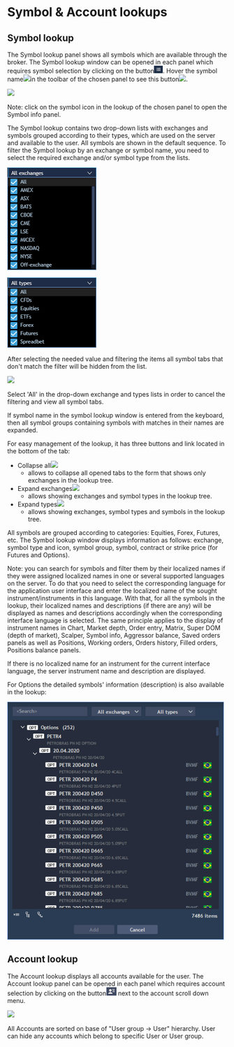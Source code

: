 # Symbol & Account lookups

## **Symbol lookup**

The Symbol lookup panel shows all symbols which are available through the broker. The Symbol lookup window can be opened in each panel which requires symbol selection by clicking on the button![](<../../.gitbook/assets/1 (28).png>). Hover the symbol name![](<../../.gitbook/assets/screenshot\_3 (2).png>)in the toolbar of the chosen panel to see this button![](<../../.gitbook/assets/screenshot\_4 (5).png>).

![](../../.gitbook/assets/1.png)

Note: click on the symbol icon in the lookup of the chosen panel to open the Symbol info panel.

The Symbol lookup contains two drop-down lists with exchanges and symbols grouped according to their types, which are used on the server and available to the user. All symbols are shown in the default sequence. To filter the Symbol lookup by an exchange or symbol name, you need to select the required exchange and/or symbol type from the lists.

![](<../../.gitbook/assets/2 (4).png>)

![](<../../.gitbook/assets/3 (51).png>)

After selecting the needed value and filtering the items all symbol tabs that don't match the filter will be hidden from the list.

![](../../.gitbook/assets/4.2.png)

Select 'All' in the drop-down exchange and types lists in order to cancel the filtering and view all symbol tabs.

If symbol name in the symbol lookup window is entered from the keyboard, then all symbol groups containing symbols with matches in their names are expanded.

For easy management of the lookup, it has three buttons and link located in the bottom of the tab:

* Collapse all![](../../.gitbook/assets/4.2-copy-copy.png)
  * allows to collapse all opened tabs to the form that shows only exchanges in the lookup tree.
* Expand exchanges![](../../.gitbook/assets/4.2-copy-copy-2.png)
  * allows showing exchanges and symbol types in the lookup tree.
* Expand types![](../../.gitbook/assets/4.2-copy-copy-3.png)
  * allows showing exchanges, symbol types and symbols in the lookup tree.

All symbols are grouped according to categories: Equities, Forex, Futures, etc. The Symbol lookup window displays information as follows: exchange, symbol type and icon, symbol group, symbol, contract or strike price (for Futures and Options).

Note: you can search for symbols and filter them by their localized names if they were assigned localized names in one or several supported languages on the server. To do that you need to select the corresponding language for the application user interface and enter the localized name of the sought instrument/instruments in this language. With that, for all the symbols in the lookup, their localized names and descriptions (if there are any) will be displayed as names and descriptions accordingly when the corresponding interface language is selected. The same principle applies to the display of instrument names in Chart, Market depth, Order entry, Matrix, Super DOM (depth of market), Scalper, Symbol info, Aggressor balance, Saved orders panels as well as Positions, Working orders, Orders history, Filled orders, Positions balance panels.

If there is no localized name for an instrument for the current interface language, the server instrument name and description are displayed.

For Options the detailed symbols' information (description) is also available in the lookup:

![](<../../.gitbook/assets/web-w (2) (1).png>)

## **Account lookup**

The Account lookup displays all accounts available for the user. The Account lookup panel can be opened in each panel which requires account selection by clicking on the button![](<../../.gitbook/assets/5 (8).png>) next to the account scroll down menu.

![](<../../.gitbook/assets/6-copy (1).png>)

All Accounts are sorted on base of "User group -> User" hierarchy. User can hide any accounts which belong to specific User or User group.
